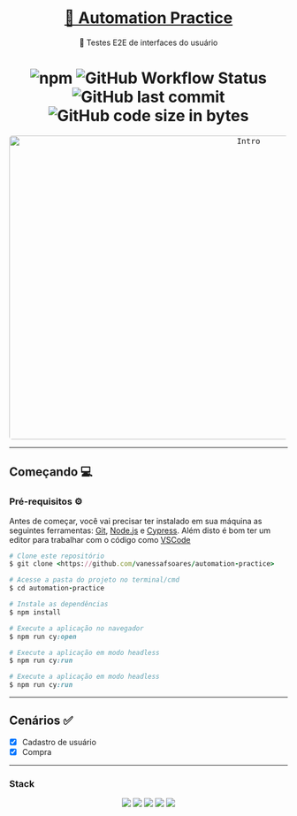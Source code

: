 <h1 align="center">
    <a href="http://automationpractice.com/index.php">🔗 Automation Practice</a>
</h1>
<p align="center">🚀 Testes E2E de interfaces do usuário</p>

<h1 align="center">
   <img alt="npm" src="https://img.shields.io/npm/v/cypress?label=cypress&logo=cypress&style=flat-square">
  <img alt="GitHub Workflow Status" src="https://img.shields.io/github/workflow/status/vanessafsoares/automation-practice-cypress/CI?logo=github&style=flat-square">
  <img alt="GitHub last commit" src="https://img.shields.io/github/last-commit/vanessafsoares/automation-practice-cypress?style=flat-square">
  <img alt="GitHub code size in bytes" src="https://img.shields.io/github/languages/code-size/vanessafsoares/automation-practice-cypress?style=flat-square">
 </h1>
 
<p align="center">
  <kbd>
    <img width="850" style="border-radius: 5px" height="550" src="https://imgur.com/l6zT6eT.gif" alt="Intro">
  </kbd>
</p>

---
## Começando 💻

### Pré-requisitos ⚙️ ###
Antes de começar, você vai precisar ter instalado em sua máquina as seguintes ferramentas:
[Git](https://git-scm.com), [Node.js](https://nodejs.org/en/) e [Cypress](https://cypress.io/). 
Além disto é bom ter um editor para trabalhar com o código como [VSCode](https://code.visualstudio.com/)


```ruby
# Clone este repositório
$ git clone <https://github.com/vanessafsoares/automation-practice>

# Acesse a pasta do projeto no terminal/cmd
$ cd automation-practice

# Instale as dependências
$ npm install

# Execute a aplicação no navegador
$ npm run cy:open

# Execute a aplicação em modo headless
$ npm run cy:run

# Execute a aplicação em modo headless
$ npm run cy:run
```

---
 ## Cenários :white_check_mark:
 
- [x] Cadastro de usuário
- [x] Compra

---
 ### Stack
 <p align="center">
  <img src="https://img.shields.io/badge/javascript-000000?style=for-the-badge&logo=javascript"/>
  <img src="https://img.shields.io/badge/cypress-000000?style=for-the-badge&logo=cypress"/>
  <img src="https://img.shields.io/badge/eslint-4B32C3?style=for-the-badge&logo=eslint"/>
  <img src="https://img.shields.io/badge/actions-000000?style=for-the-badge&logo=github-actions"/>
  <img src="https://img.shields.io/badge/mocha-000000?style=for-the-badge&logo=mocha"/>
 </p>
